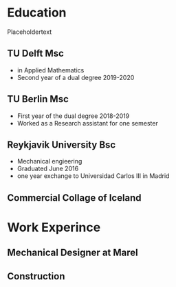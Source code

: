 # Education
Placeholdertext

## TU Delft Msc
  - in Applied Mathematics
  - Second year of a dual degree 2019-2020
## TU Berlin Msc
  - First year of the dual degree 2018-2019
  - Worked as a Research assistant for one semester
## Reykjavik University Bsc
  - Mechanical engieering
  - Graduated June 2016
  - one year exchange to Universidad Carlos III in Madrid
##  Commercial Collage of Iceland 
  
# Work Experince
 
## Mechanical Designer at Marel
 
 ## Construction 
